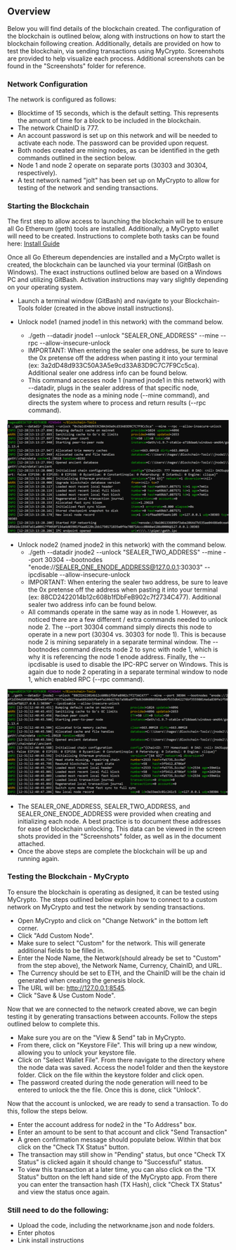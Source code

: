 ## Overview
Below you will find details of the blockchain created.  The configuration of the blockchain is outlined below, along with instructions on how to start the blockchain following creation.  Additionally, details are provided on how to test the blockchain, via sending transactions using MyCrypto.  Screenshots are provided to help visualize each process.  Additional screenshots can be found in the "Screenshots" folder for reference.  

### Network Configuration
The network is configured as follows: 
- Blocktime of 15 seconds, which is the default setting.  This represents the amount of time for a block to be included in the blockchain. 
- The network ChainID is 777. 
- An account password is set up on this network and will be needed to activate each node.  The password can be provided upon request. 
- Both nodes created are mining nodes, as can be identified in the geth commands outlined in the section below. 
- Node 1 and node 2 operate on separate ports (30303 and 30304, respectively). 
- A test network named "jolt" has been set up on MyCrypto to allow for testing of the network and sending transactions. 

### Starting the Blockchain 
The first step to allow access to launching the blockchain will be to ensure all Go Ethereum (geth) tools are installed.  Additionally, a MyCrypto wallet will need to be created.  Instructions to complete both tasks can be found here: [Install Guide](blockchain-install-guide.md)

Once all Go Ethereum dependencies are installed and a MyCrpto wallet is created, the blockchain can be launched via your terminal (GitBash on Windows).  The exact instructions outlined below are based on a Windows PC and utilizing GitBash.  Activation instructions may vary slightly depending on your operating system.  

- Launch a terminal window (GitBash) and navigate to your Blockchain-Tools folder (created in the above install instructions).  
- Unlock node1 (named jnode1 in this network) with the command below.  

  -  ./geth --datadir jnode1 --unlock "SEALER_ONE_ADDRESS" --mine --rpc --allow-insecure-unlock
  - IMPORTANT: When entering the sealer one address, be sure to leave the 0x pretense off the address when pasting it into your terminal (ex: 3a2dD48d933C50A3A5e9cd33A83D9C7C7F9Cc5ca).  Additional sealer one address info can be found below.  
  - This command accesses node 1 (named jnode1 in this network) with --datadir, plugs in the sealer address of that specific node, designates the node as a mining node (--mine command), and directs the system where to process and return results (--rpc command). 
  
![Node 1 Unlock](Screenshots/node1_unlock.png)

- Unlock node2 (named jnode2 in this network) with the command below.
  -  ./geth --datadir jnode2 --unlock "SEALER_TWO_ADDRESS" --mine --port 30304 --bootnodes "enode://SEALER_ONE_ENODE_ADDRESS@127.0.0.1:30303" --ipcdisable --allow-insecure-unlock
    - IMPORTANT: When entering the sealer two address, be sure to leave the 0x pretense off the address when pasting it into your terminal (ex: 88CD2422014b12c608b1fDbFeB902c7f2734C477).  Additional sealer two address info can be found below. 
  - All commands operate in the same way as in node 1.  However, as noticed there are a few different / extra commands needed to unlock node 2.  The --port 30304 command simply directs this node to operate in a new port (30304 vs. 30303 for node 1).  This is because node 2 is mining separately in a separate terminal window.  The --bootnodes command directs node 2 to sync with node 1, which is why it is referencing the node 1 enode address.  Finally, the --ipcdisable is used to disable the IPC-RPC server on Windows.  This is again due to node 2 operating in a separate terminal window to node 1, which enabled RPC (--rpc command). 

![Node 2 Unlock](screenshots/node2_unlock.png)

  - The SEALER_ONE_ADDRESS, SEALER_TWO_ADDRESS, and SEALER_ONE_ENODE_ADDRESS were provided when creating and initializing each node.  A best practice is to document these addresses for ease of blockchain unlocking.  This data can be viewed in the screen shots provided in the "Screenshots" folder, as well as in the document attached.  
- Once the above steps are complete the blockchain will be up and running again.  

### Testing the Blockchain - MyCrypto
To ensure the blockchain is operating as designed, it can be tested using MyCrypto.  The steps outlined below explain how to connect to a custom network on MyCrypto and test the network by sending transactions.  

- Open MyCrypto and click on "Change Network" in the bottom left corner. 
- Click "Add Custom Node". 
- Make sure to select "Custom" for the network.  This will generate additional fields to be filled in.  
- Enter the Node Name, the Network(should already be set to "Custom" from the step above), the Network Name, Currency, ChainID, and URL. 
- The Currency should be set to ETH, and the ChainID will be the chain id generated when creating the genesis block. 
- The URL will be: http://127.0.0.1:8545. 
- Click "Save & Use Custom Node".

Now that we are connected to the network created above, we can begin testing it by generating transactions between accounts.  Follow the steps outlined below to complete this. 

- Make sure you are on the "View & Send" tab in MyCrypto. 
- From there, click on "Keystore File".  This will bring up a new window, allowing you to unlock your keystore file. 
- Click on "Select Wallet File".  From there navigate to the directory where the node data was saved.  Access the node1 folder and then the keystore folder.  Click on the file within the keystore folder and click open.  
- The password created during the node generation will need to be entered to unlock the the file.  Once this is done, click "Unlock". 

Now that the account is unlocked, we are ready to send a transaction.  To do this, follow the steps below. 

- Enter the account address for node2 in the "To Address" box.  
- Enter an amount to be sent to that account and click "Send Transaction"
- A green confirmation message should populate below.  Within that box click on the "Check TX Status" button.  
- The transaction may still show in "Pending" status, but once "Check TX Status" is clicked again it should change to "Successful" status. 
- To view this transaction at a later time, you can also click on the "TX Status" button on the left hand side of the MyCrypto app.  From there you can enter the transaction hash (TX Hash), click "Check TX Status" and view the status once again.  




### Still need to do the following: 

- Upload the code, including the networkname.json and node folders.
- Enter photos
- Link install instructions

